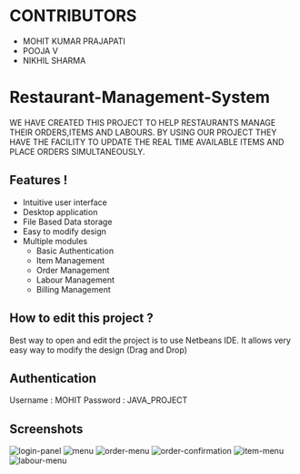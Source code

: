 # CONTRIBUTORS
 - MOHIT KUMAR PRAJAPATI
 - POOJA V
 - NIKHIL SHARMA
 
# Restaurant-Management-System
WE HAVE CREATED THIS PROJECT TO HELP RESTAURANTS MANAGE THEIR ORDERS,ITEMS AND LABOURS.
BY USING OUR PROJECT THEY HAVE THE FACILITY TO UPDATE THE REAL TIME AVAILABLE ITEMS AND PLACE ORDERS SIMULTANEOUSLY.
## Features !
 - Intuitive user interface
 - Desktop application
 - File Based Data storage
 - Easy to modify design
 - Multiple modules
    - Basic Authentication  
    - Item Management 
    - Order Management
    - Labour Management
    - Billing Management

## How to edit this project ?
Best way to open and edit the project is to use Netbeans IDE. It allows very easy way to modify the design (Drag and Drop)

## Authentication

Username : MOHIT
Password : JAVA_PROJECT

## Screenshots
![login-panel](https://i.ibb.co/SDt3W9q3/Screenshot-2025-04-04-at-5-12-57-PM.png)
![menu](https://i.ibb.co/Y7kn3cQ/2-menu.png)
![order-menu](https://i.ibb.co/5c5vpwv/3-create-order.png)
![order-confirmation](https://i.ibb.co/qJgRYCL/4-order-confirmation.png)
![item-menu](https://i.ibb.co/LztzGCBp/Screenshot-2025-04-04-at-5-47-02-PM.png)
![labour-menu](https://i.ibb.co/RG0xdh6f/Screenshot-2025-04-04-at-6-10-10-PM.png)

